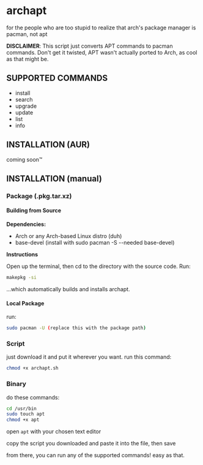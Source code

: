 # archapt
for the people who are too stupid to realize that arch's package manager is pacman, not apt

**DISCLAIMER**: This script just converts APT commands to pacman commands. Don't get it twisted, APT wasn't actually ported to Arch, as cool as that might be.

## SUPPORTED COMMANDS
- install
- search
- upgrade
- update
- list
- info

## INSTALLATION (AUR)
coming soon™

## INSTALLATION (manual)
### Package (.pkg.tar.xz)
#### Building from Source
**Dependencies:**
- Arch or any Arch-based Linux distro (duh)
- base-devel (install with sudo pacman -S --needed base-devel)
  
**Instructions**

Open up the terminal, then cd to the directory with the source code. Run:
```bash
makepkg -si
```
...which automatically builds and installs archapt.

#### Local Package
run:
```bash
sudo pacman -U (replace this with the package path)
```

### Script
just download it and put it wherever you want. run this command:

```bash
chmod +x archapt.sh
```

### Binary
do these commands:

```bash
cd /usr/bin
sudo touch apt
chmod +x apt
```

open `apt` with your chosen text editor

copy the script you downloaded and paste it into the file, then save

from there, you can run any of the supported commands! easy as that.
